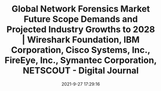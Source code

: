 ---
"title": "Global Network Forensics Market Future Scope Demands and Projected Industry Growths to 2028 | Wireshark Foundation, IBM Corporation, Cisco Systems, Inc., FireEye, Inc., Symantec Corporation, NETSCOUT - Digital Journal"
"date": "2021-9-27 17:29:16"
"feed_name": "GOOGLENEWSINDUSTRIAL"
"feed_website": "https://news.google.com/search?q=industrial%2Bincident&hl=en-US&gl=US&ceid=US:en"
"feed_rss": "https://news.google.com/rss/search?q=industrial%2Bincident&hl=en-US&gl=US&ceid=US:en"
"link": "https://www.digitaljournal.com/pr/global-network-forensics-market-future-scope-demands-and-projected-industry-growths-to-2028-wireshark-foundation-ibm-corporation-cisco-systems-inc-fireeye-inc-symantec-corporation-net"
"file": "_posts/2021-1-1-81de18f7b425f6ceea54bcc84d0c55f86b344d94.md"
"accident": "0"
"drilling": "0"
"dead": "0"
"injured": "0"
"where": "unknown site"
"place": "unknown place"
---